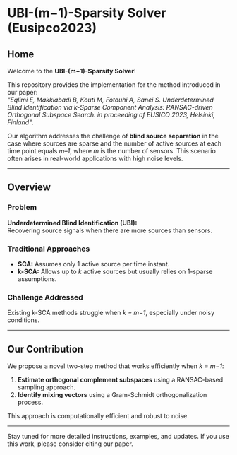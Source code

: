 # UBI-(m−1)-Sparsity Solver (Eusipco2023)

## Home

Welcome to the **UBI-(m−1)-Sparsity Solver**!

This repository provides the implementation for the method introduced in our paper:  
 *"Eqlimi E, Makkiabadi B, Kouti M, Fotouhi A, Sanei S. Underdetermined Blind Identification via k-Sparse Component Analysis: RANSAC-driven Orthogonal Subspace Search. in proceeding of EUSICO 2023, Helsinki, Finland"*.

Our algorithm addresses the challenge of **blind source separation** in the case where sources are sparse and the number of active sources at each time point equals *m–1*, where *m* is the number of sensors. This scenario often arises in real-world applications with high noise levels.

---

## Overview

### Problem

**Underdetermined Blind Identification (UBI):**  
Recovering source signals when there are more sources than sensors.

### Traditional Approaches

- **SCA:** Assumes only 1 active source per time instant.  
- **k-SCA:** Allows up to *k* active sources but usually relies on 1-sparse assumptions.

### Challenge Addressed

Existing k-SCA methods struggle when *k = m−1*, especially under noisy conditions.

---

## Our Contribution

We propose a novel two-step method that works efficiently when *k = m−1*:

1. **Estimate orthogonal complement subspaces** using a RANSAC-based sampling approach.
2. **Identify mixing vectors** using a Gram-Schmidt orthogonalization process.

This approach is computationally efficient and robust to noise.

---

Stay tuned for more detailed instructions, examples, and updates. If you use this work, please consider citing our paper.
